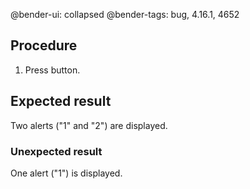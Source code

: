 @bender-ui: collapsed
@bender-tags: bug, 4.16.1, 4652

## Procedure

1. Press button.

## Expected result

Two alerts ("1" and "2") are displayed.

### Unexpected result

One alert ("1") is displayed.
